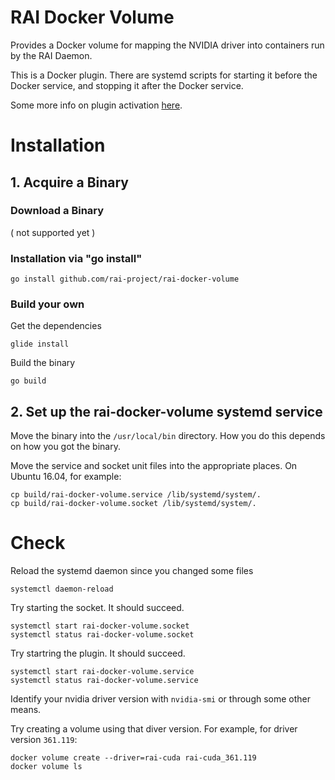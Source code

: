 # RAI Docker Volume

Provides a Docker volume for mapping the NVIDIA driver into containers run by the RAI Daemon.

This is a Docker plugin. There are systemd scripts for starting it before the Docker service, and stopping it after the Docker service.

Some more info on plugin activation [here](https://docs.docker.com/engine/extend/plugin_api/#plugin-activation).

# Installation

## 1. Acquire a Binary

### Download a Binary

( not supported yet )

### Installation via "go install"

    go install github.com/rai-project/rai-docker-volume

### Build your own

Get the dependencies

    glide install

Build the binary

    go build

## 2. Set up the rai-docker-volume systemd service

Move the binary into the `/usr/local/bin` directory. How you do this depends on how you got the binary.

Move the service and socket unit files into the appropriate places. On Ubuntu 16.04, for example:

    cp build/rai-docker-volume.service /lib/systemd/system/.
    cp build/rai-docker-volume.socket /lib/systemd/system/.


# Check
Reload the systemd daemon since you changed some files

    systemctl daemon-reload

Try starting the socket. It should succeed.

    systemctl start rai-docker-volume.socket
    systemctl status rai-docker-volume.socket

Try startring the plugin. It should succeed.

    systemctl start rai-docker-volume.service
    systemctl status rai-docker-volume.service

Identify your nvidia driver version with `nvidia-smi` or through some other means.

Try creating a volume using that diver version. For example, for driver version `361.119`:

    docker volume create --driver=rai-cuda rai-cuda_361.119
    docker volume ls

